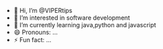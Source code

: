 - 👋 Hi, I’m @VIPERtips
- 👀 I’m interested in software development
- 🌱 I’m currently learning java,python and javascript
- 😄 Pronouns: ...
- ⚡ Fun fact: ...

<!---
VIPERtips/VIPERtips is a ✨ special ✨ repository because its `README.md` (this file) appears on your GitHub profile.
You can click the Preview link to take a look at your changes.
--->
